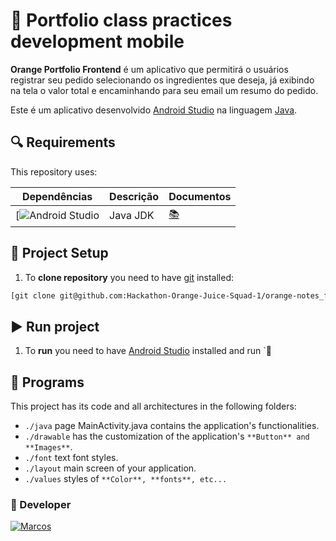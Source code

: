 # 🎉 Portfolio class practices development mobile

**Orange Portfolio Frontend** é um aplicativo que permitirá o usuários registrar seu pedido selecionando os ingredientes que deseja, já exibindo na tela o valor total e encaminhando para seu email um resumo do pedido.

Este é um aplicativo desenvolvido [Android Studio] na linguagem [Java].

## 🔍 Requirements

This repository uses:

| Dependências | Descrição | Documentos |
| -------------------------------------------- | ------------------ | ---------------- |
| [![Android Studio][Java] | Java JDK | [📚][Java-doc] |


## 🔨 Project Setup

1. To **clone repository** you need to have [git][git-download] installed:

```bash
[git clone git@github.com:Hackathon-Orange-Juice-Squad-1/orange-notes_front-end.git](https://github.com/gc-marcos/HamburgueriaZ.git)
```


## ▶️ Run project

1. To **run** you need to have [Android Studio][JAVA JDK] installed and run `🔨

## 📂 Programs

This project has its code and all architectures in the following folders:

* `./java` page MainActivity.java contains the application's functionalities.
* `./drawable` has the customization of the application's `**Button** and **Images**`.
* `./font` text font styles.
* `./layout` main screen of your application.
* `./values` styles of `**Color**, **fonts**, etc...`


### 💪 Developer

[![Marcos](https://avatars.githubusercontent.com/u/96779141?s=100)](https://github.com/gc-marcos) 


[Java]: https://www.oracle.com/br/java/technologies/downloads/

[git-download]: https://git-scm.com/downloads

[Android Studio]: https://developer.android.com/develop?hl=pt-br

[Java JDK]: https://www.oracle.com/java/technologies/downloads/#java20

[Java-doc]: https://docs.oracle.com/en/java/
